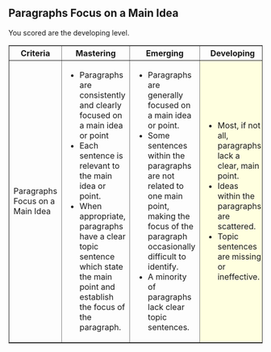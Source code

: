 ## Paragraphs Focus on a Main Idea

You scored are the developing level.

<table border="1">
<tr><th width="10%">Criteria</th><th width="30%">Mastering</th><th width="30%">Emerging</th><th width="30%">Developing</th></tr>

<tr>
<td>Paragraphs Focus on a Main Idea</td>
<td><ul>
<li>Paragraphs are consistently and clearly focused on a main idea or point</li>
<li>Each sentence is relevant to the main idea or point.</li>
<li>When appropriate, paragraphs have a clear topic sentence which state the main point and establish the focus of the paragraph.</li>
</ul></td><td><ul>
<li>Paragraphs are generally focused on a main idea or point.</li>
<li>Some sentences within the paragraphs are not related to one main point, making the focus of the paragraph occasionally difficult to identify.</li>
<li>A minority of paragraphs lack clear topic sentences. </li>
</ul></td><td bgcolor='lightyellow'><ul>
<li>Most, if not all, paragraphs lack a clear, main point. </li>
<li>Ideas within the paragraphs are scattered.</li>
<li>Topic sentences are missing or ineffective. </li>
</ul></td></tr>

</table>
